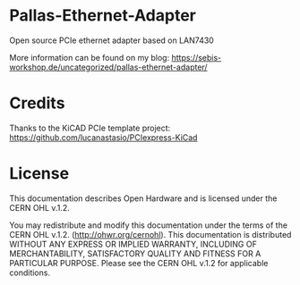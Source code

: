 # Pallas-Ethernet-Adapter
Open source PCIe ethernet adapter based on LAN7430

More information can be found on my blog: https://sebis-workshop.de/uncategorized/pallas-ethernet-adapter/

# Credits
Thanks to the KiCAD PCIe template project:
https://github.com/lucanastasio/PCIexpress-KiCad


# License
This documentation describes Open Hardware and is licensed under the CERN OHL v.1.2.

You may redistribute and modify this documentation under the terms of the CERN OHL v.1.2. (http://ohwr.org/cernohl). This documentation is distributed WITHOUT ANY EXPRESS OR IMPLIED WARRANTY, INCLUDING OF MERCHANTABILITY, SATISFACTORY QUALITY AND FITNESS FOR A PARTICULAR PURPOSE. Please see the CERN OHL v.1.2 for applicable conditions.
